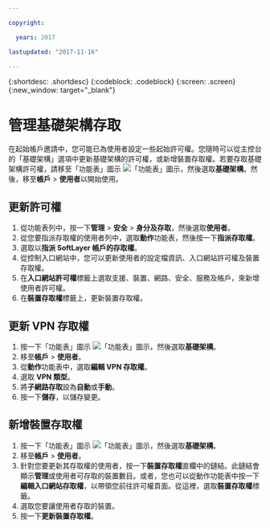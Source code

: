 ```yaml
---

copyright:

  years: 2017

lastupdated: "2017-11-16"

---
```


{:shortdesc: .shortdesc}
{:codeblock: .codeblock}
{:screen: .screen}
{:new_window: target="_blank"}

# 管理基礎架構存取

在起始帳戶邀請中，您可能已為使用者設定一些起始許可權。您隨時可以從主控台的「基礎架構」選項中更新基礎架構的許可權，或新增裝置存取權。若要存取基礎架構許可權，請移至「功能表」圖示 ![「功能表」圖示](../icons/icon_hamburger.svg)，然後選取**基礎架構**。然後，移至**帳戶** &gt; **使用者**以開始使用。

## 更新許可權

1. 從功能表列中，按一下**管理** &gt; **安全** &gt; **身分及存取**，然後選取**使用者**。
2. 從您要指派存取權的使用者列中，選取**動作**功能表，然後按一下**指派存取權**。
3. 選取以**指派 SoftLayer 帳戶的存取權**。
4. 從控制入口網站中，您可以更新使用者的設定檔資訊、入口網站許可權及裝置存取權。
5. 在**入口網站許可權**標籤上選取支援、裝置、網路、安全、服務及帳戶，來新增使用者許可權。
6. 在**裝置存取權**標籤上，更新裝置存取權。

## 更新 VPN 存取權

1. 按一下「功能表」圖示 ![「功能表」圖示](../icons/icon_hamburger.svg)，然後選取**基礎架構**。
2. 移至**帳戶** &gt; **使用者**。
3. 從**動作**功能表中，選取**編輯 VPN 存取權**。
4. 選取 **VPN 類型**。
5. 將**子網路存取**設為**自動**或**手動**。
6. 按一下**儲存**，以儲存變更。

## 新增裝置存取權

1. 按一下「功能表」圖示 ![「功能表」圖示](../icons/icon_hamburger.svg)，然後選取**基礎架構**。
2. 移至**帳戶** &gt; **使用者**。
3. 針對您要更新其存取權的使用者，按一下**裝置存取權**直欄中的鏈結。此鏈結會顯示**管理**或使用者可存取的裝置數目。或者，您也可以從動作功能表中按一下**編輯入口網站存取權**，以帶領您前往許可權頁面。從這裡，選取**裝置存取權**標籤。 
4. 選取您要讓使用者存取的裝置。
5. 按一下**更新裝置存取權**。






